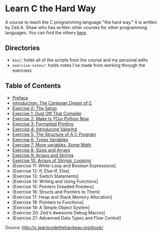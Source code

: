 # Learn C the Hard Way

A course to teach the C programming language "the hard way." It is written by
Zed A. Shaw who has written other courses for other programming languages. You
can find the others [here][learncode].

## Directories

- `bin/`: holds all of the scripts from the course and my personal edits
- `exercise-notes/`: holds notes I've made from working through the exercises

## Table of Contents

- [Preface][preface]
- [Introduction: The Cartesian Dream of C][intro]
- [Exercise 0: The Setup][ex0]
- [Exercise 1: Dust Off That Compiler][ex1]
- [Exercise 2: Make Is YOur Python Now][ex2]
- [Exercise 3: Formatted Printing][ex3]
- [Exercise 4: Introducing Valgrind][ex4]
- [Exercise 5: The Structure of A C Program][ex5]
- [Exercise 6: Types Variables][ex6]
- [Exercise 7: More variables, Some Math][ex7]
- [Exercise 8: Sizes and Arrays][ex8]
- [Exercise 9: Arrays and Strings][ex9]
- [Exercise 10: Arrays of Strings, Looping][ex10]
- [Exercise 11: While-Loop and Boolean Expressions]
- [Exercise 12: If, Else-If, Else]
- [Exercise 13: Switch Statements]
- [Exercise 14: Writing and Using Functions]
- [Exercise 15: Pointers Dreaded Pointers]
- [Exercise 16: Structs and Pointers to Them]
- [Exercise 17: Heap and Stack Memory Allocation]
- [Exercise 18: Pointers to Functions]
- [Exercise 19: A Simple Object System]
- [Exercise 20: Zed's Awesome Debug Macros]
- [Exercise 21: Advanced Data Types and Flow Control]

Source: http://c.learncodethehardway.org/book/

[learncode]: http://www.learncodethehardway.org
[preface]: http://c.learncodethehardway.org/book/preface.html
[intro]: http://c.learncodethehardway.org/book/ex0.html
[ex0]: http://c.learncodethehardway.org/book/ex0.html
[ex1]: http://c.learncodethehardway.org/book/ex1.html
[ex2]: http://c.learncodethehardway.org/book/ex2.html
[ex3]: http://c.learncodethehardway.org/book/ex3.html
[ex4]: http://c.learncodethehardway.org/book/ex3.html
[ex5]: http://c.learncodethehardway.org/book/ex4.html
[ex6]: http://c.learncodethehardway.org/book/ex5.html
[ex7]: http://c.learncodethehardway.org/book/ex6.html
[ex8]: http://c.learncodethehardway.org/book/ex8.html
[ex9]: http://c.learncodethehardway.org/book/ex9.html
[ex10]: http://c.learncodethehardway.org/book/ex10.html
